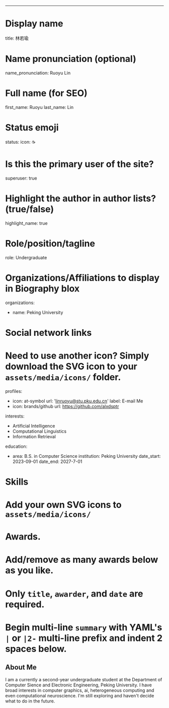 ---
# Display name
title: 林若瑜

# Name pronunciation (optional)
name_pronunciation: Ruoyu Lin

# Full name (for SEO)
first_name: Ruoyu 
last_name: Lin

# Status emoji
status:
  icon: ☕️

# Is this the primary user of the site?
superuser: true

# Highlight the author in author lists? (true/false)
highlight_name: true

# Role/position/tagline
role: Undergraduate

# Organizations/Affiliations to display in Biography blox
organizations:
  - name: Peking University


# Social network links
# Need to use another icon? Simply download the SVG icon to your `assets/media/icons/` folder.
profiles:
  - icon: at-symbol
    url: 'linruoyu@stu.pku.edu.cn'
    label: E-mail Me
  - icon: brands/github
    url: https://github.com/alxdsptr

interests:
  - Artificial Intelligence
  - Computational Linguistics
  - Information Retrieval

education:
  - area: B.S. in Computer Science
    institution: Peking University
    date_start: 2023-09-01
    date_end: 2027-7-01


# Skills
# Add your own SVG icons to `assets/media/icons/`


# Awards.
#   Add/remove as many awards below as you like.
#   Only `title`, `awarder`, and `date` are required.
#   Begin multi-line `summary` with YAML's `|` or `|2-` multi-line prefix and indent 2 spaces below.


## About Me

I am a currently a second-year undergraduate student at the Department of Computer Sience and Electronic Engineering, Peking University. I have broad interests in computer graphics, ai, heterogeneous computing and even computational neuroscience. I'm still exploring and haven't decide what to do in the future. 
